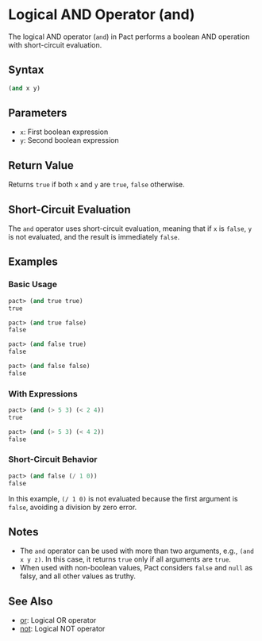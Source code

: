 # Logical AND Operator (and)

The logical AND operator (`and`) in Pact performs a boolean AND operation with short-circuit evaluation.

## Syntax

```lisp
(and x y)
```

## Parameters

- `x`: First boolean expression
- `y`: Second boolean expression

## Return Value

Returns `true` if both `x` and `y` are `true`, `false` otherwise.

## Short-Circuit Evaluation

The `and` operator uses short-circuit evaluation, meaning that if `x` is `false`, `y` is not evaluated, and the result is immediately `false`.

## Examples

### Basic Usage

```lisp
pact> (and true true)
true

pact> (and true false)
false

pact> (and false true)
false

pact> (and false false)
false
```

### With Expressions

```lisp
pact> (and (> 5 3) (< 2 4))
true

pact> (and (> 5 3) (< 4 2))
false
```

### Short-Circuit Behavior

```lisp
pact> (and false (/ 1 0))
false
```

In this example, `(/ 1 0)` is not evaluated because the first argument is `false`, avoiding a division by zero error.

## Notes

- The `and` operator can be used with more than two arguments, e.g., `(and x y z)`. In this case, it returns `true` only if all arguments are `true`.
- When used with non-boolean values, Pact considers `false` and `null` as falsy, and all other values as truthy.

## See Also

- [or](or.md): Logical OR operator
- [not](not.md): Logical NOT operator
